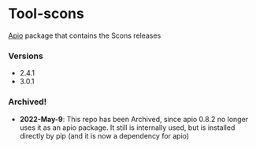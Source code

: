# Tool-scons

[Apio](https://github.com/FPGAwars/apio) package that contains the Scons releases

### Versions

* 2.4.1
* 3.0.1
### Archived!

* **2022-May-9**: This repo has been Archived, since apio 0.8.2 no longer uses it as an apio package.  It still is internally used, but is installed directly by pip (and it is now a dependency for apio)
